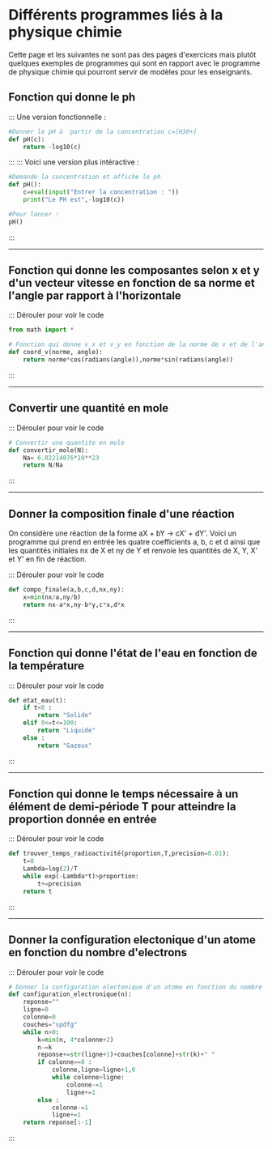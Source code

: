 # Différents programmes liés à la physique chimie

Cette page et les suivantes ne sont pas des pages d'exercices mais plutôt quelques exemples de programmes qui sont en rapport avec le programme de physique chimie qui pourront servir de modèles pour les enseignants.


## Fonction qui donne le ph  
::: Une version fonctionnelle :
```python
#Donner le pH à  partir de la concentration c=[H30+]
def pH(c):
    return -log10(c)
```
:::
::: Voici une version plus intéractive :
```python
#Demande la concentration et affiche le ph
def pH():
    c=eval(input("Entrer la concentration : "))
    print("Le PH est",-log10(c))

#Pour lancer :
pH()
```
:::

---

## Fonction qui donne les composantes selon x et y d'un vecteur vitesse en fonction de sa norme et l'angle par rapport à l'horizontale  
::: Dérouler pour voir le code
```python
from math import *

# Fonction qui donne v_x et v_y en fonction de la norme de v et de l'angle en degré par rapport à  l'horizontale
def coord_v(norme, angle):
    return norme*cos(radians(angle)),norme*sin(radians(angle))
```
:::

---

## Convertir une quantité en mole

::: Dérouler pour voir le code
```python
# Convertir une quantite en mole
def convertir_mole(N):
    Na= 6.02214076*10**23
    return N/Na
```
:::

---

## Donner la composition finale d'une réaction  

On considère une réaction de la forme aX + bY -> cX' + dY'. Voici un programme qui prend en entrée les quatre coefficients a, b, c et d ainsi que les quantités initiales nx de X et ny de Y et renvoie les quantités de X, Y, X' et Y' en fin de réaction.

::: Dérouler pour voir le code
```python
def compo_finale(a,b,c,d,nx,ny):
    x=min(nx/a,ny/b)
    return nx-a*x,ny-b*y,c*x,d*x
```
:::

---

## Fonction qui donne l'état de l'eau en fonction de la température

::: Dérouler pour voir le code
```python
def etat_eau(t):
    if t<0 :
        return "Solide"
    elif 0<=t<=100:
        return "Liquide"
    else :
        return "Gazeux"
```
:::

---

## Fonction qui donne le temps nécessaire à un élément de demi-période T pour atteindre la proportion donnée en entrée

::: Dérouler pour voir le code
```python
def trouver_temps_radioactivité(proportion,T,precision=0.01):
    t=0
    Lambda=log(2)/T
    while exp(-Lambda*t)>proportion:
        t+=precision
    return t
```
:::

---

## Donner la configuration electonique d'un atome en fonction du nombre d'electrons

::: Dérouler pour voir le code
```python
# Donner la configuration electonique d'un atome en fonction du nombre d'electrons
def configuration_electronique(n):
    reponse=""
    ligne=0
    colonne=0
    couches="spdfg"
    while n>0:
        k=min(n, 4*colonne+2)
        n-=k
        reponse+=str(ligne+1)+couches[colonne]+str(k)+" "
        if colonne==0 :
            colonne,ligne=ligne+1,0
            while colonne>ligne:
                colonne-=1
                ligne+=1
        else :
            colonne-=1
            ligne+=1
    return reponse[:-1]
```
:::
